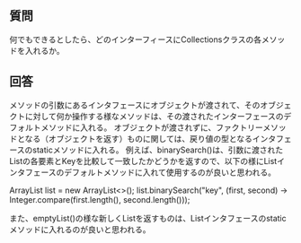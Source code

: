 ## 質問
何でもできるとしたら、どのインターフィースにCollectionsクラスの各メソッドを入れるか。

## 回答
メソッドの引数にあるインタフェースにオブジェクトが渡されて、そのオブジェクトに対して何か操作する様なメソッドは、その渡されたインターフェースのデフォルトメソッドに入れる。
オブジェクトが渡されずに、ファクトリーメソッドとなる（オブジェクトを返す）ものに関しては、戻り値の型となるインタフェースのstaticメソッドに入れる。
例えば、binarySearch()は、引数に渡されたListの各要素とKeyを比較して一致したかどうかを返すので、以下の様にListインタフェースのデフォルトメソッドに入れて使用するのが良いと思われる。

ArrayList<String> list = new ArrayList<>();
list.binarySearch("key", (first, second) -> Integer.compare(first.length(), second.length()));

また、emptyList()の様な新しくListを返すものは、Listインタフェースのstaticメソッドに入れるのが良いと思われる。